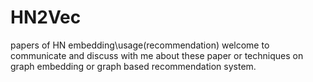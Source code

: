 # HN2Vec
papers of HN embedding\usage(recommendation)
welcome to communicate and discuss with me about these paper or techniques on graph embedding or graph based recommendation system.
